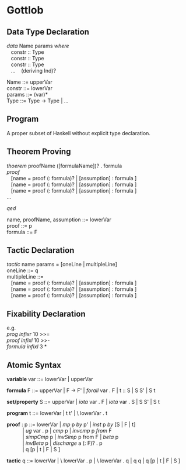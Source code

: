 Gottlob
=======
Data Type Declaration
-----
*data* Name params *where*  
&nbsp;&nbsp; constr :: Type  
&nbsp;&nbsp; constr :: Type  
&nbsp;&nbsp; constr :: Type  
&nbsp;&nbsp; ...
&nbsp;&nbsp; (deriving Ind)?

Name ::= upperVar  
constr ::= lowerVar  
params ::= (var)*  
Type ::= Type -> Type | ...
 
Program 
----
A proper subset of Haskell without explicit type declaration.

Theorem Proving
------
*thoerem* proofName ([formulaName])? . formula  
*proof*  
&nbsp;&nbsp; [name = proof (: formula)? | [assumption] : formula ]  
&nbsp;&nbsp; [name = proof (: formula)? | [assumption] : formula ]  
&nbsp;&nbsp; [name = proof (: formula)? | [assumption] : formula ]  
...
  
*qed*

name, proofName, assumption ::= lowerVar  
proof ::= p  
formula ::= F

Tactic Declaration
----
*tactic* name params = [oneLine | multipleLine]  
oneLine ::= q  
multipleLine ::=    
&nbsp;&nbsp; [name = proof (: formula)? | [assumption] : formula ]  
&nbsp;&nbsp; [name = proof (: formula)? | [assumption] : formula ]  
&nbsp;&nbsp; [name = proof (: formula)? | [assumption] : formula ]  

Fixability Declaration
------
e.g.  
*prog* *infixr* 10 >>=  
*proof* *infixl* 10 >>-  
*formula* *infixl* 3 *  


Atomic Syntax
-------

**variable** var ::= lowerVar | upperVar

**formula** F ::= upperVar | F -> F' | *forall* var . F | t :: S | S S' | S t

**set/property** S ::= upperVar | *iota* var . F | *iota* var . S | S S' | S t

**program** t ::= lowerVar | t t' | \ lowerVar . t 

**proof** : p ::= lowerVar | *mp* p *by* p'   | *inst* p *by* [S | F | t]   
&nbsp;&nbsp;&nbsp;&nbsp;&nbsp;&nbsp;&nbsp;&nbsp;&nbsp;&nbsp;&nbsp;| *ug* var . p | *cmp* p | *invcmp* p *from* F   
&nbsp;&nbsp;&nbsp;&nbsp;&nbsp;&nbsp;&nbsp;&nbsp;&nbsp;&nbsp;&nbsp;| *simpCmp* p | *invSimp* p from F | *beta* p   
&nbsp;&nbsp;&nbsp;&nbsp;&nbsp;&nbsp;&nbsp;&nbsp;&nbsp;&nbsp;&nbsp;| *invBeta* p | *discharge* a (: F)? . p    
&nbsp;&nbsp;&nbsp;&nbsp;&nbsp;&nbsp;&nbsp;&nbsp;&nbsp;&nbsp;&nbsp;| q [p | t | F | S ]
                
**tactic** q ::= lowerVar | \ lowerVar . p | \ lowerVar . q | q q | q [p | t | F | S ]